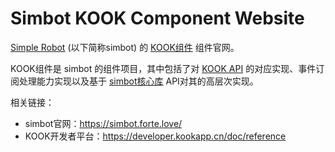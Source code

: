 # Simbot KOOK Component Website

[Simple Robot](https://github.com/simple-robot) (以下简称simbot) 的 [KOOK组件](https://github.com/simple-robot/simbot-component-kook) 组件官网。

KOOK组件是 simbot 的组件项目，其中包括了对 [KOOK API](https://developer.kookapp.cn/doc/reference) 的对应实现、事件订阅处理能力实现以及基于 [simbot核心库](https://github.com/simple-robot/simpler-robot) API对其的高层次实现。

相关链接：

- simbot官网：https://simbot.forte.love/
- KOOK开发者平台：https://developer.kookapp.cn/doc/reference
